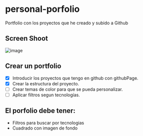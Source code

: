 # personal-porfolio
Portfolio con los proyectos que he creado y subido a Github

## Screen Shoot
![image](https://user-images.githubusercontent.com/22988550/167912033-c47315c0-1aa8-4c49-a643-07e541ac6000.png)


## Crear un portfolio
- [x] Introducir los proyectos que tengo en github con githubPage.
- [x] Crear la estructura del proyecto.
- [ ] Crear temas de color para que se pueda personalizar.
- [ ] Aplicar filtros segun tecnologías.

## El porfolio debe tener:
 - Filtros para buscar por tecnologias
 - Cuadrado con imagen de fondo
